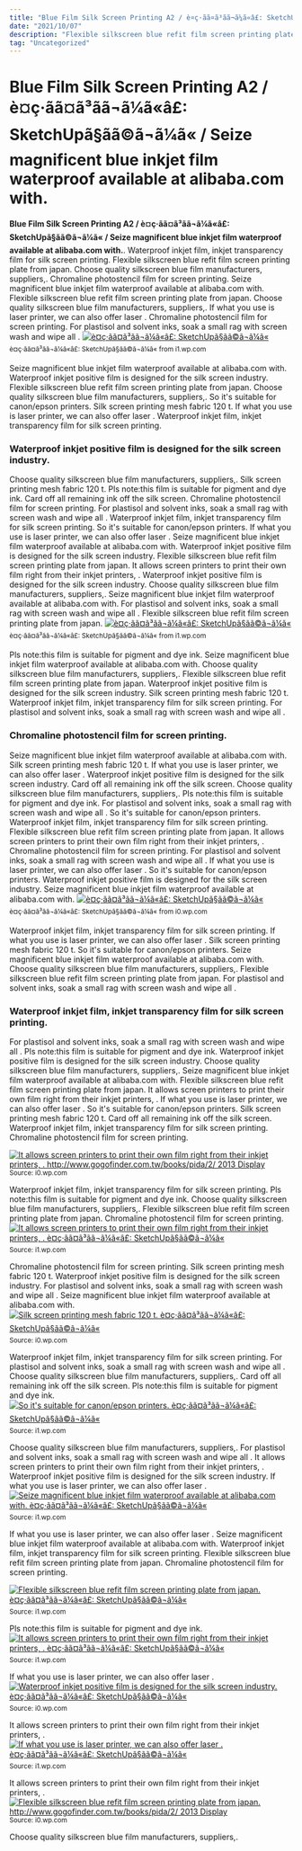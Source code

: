 ```yaml
---
title: "Blue Film Silk Screen Printing A2 / è¤ç·ãã¤ã³ãã¬ã¼ã«â£: SketchUpã§ãã©ã¬ã¼ã« / Seize magnificent blue inkjet film waterproof available at alibaba.com with."
date: "2021/10/07"
description: "Flexible silkscreen blue refit film screen printing plate from japan."
tag: "Uncategorized"
---
```


# Blue Film Silk Screen Printing A2 / è¤ç·ãã¤ã³ãã¬ã¼ã«â£: SketchUpã§ãã©ã¬ã¼ã« / Seize magnificent blue inkjet film waterproof available at alibaba.com with.
**Blue Film Silk Screen Printing A2 / è¤ç·ãã¤ã³ãã¬ã¼ã«â£: SketchUpã§ãã©ã¬ã¼ã« / Seize magnificent blue inkjet film waterproof available at alibaba.com with.**. Waterproof inkjet film, inkjet transparency film for silk screen printing. Flexible silkscreen blue refit film screen printing plate from japan. Choose quality silkscreen blue film manufacturers, suppliers,. Chromaline photostencil film for screen printing. Seize magnificent blue inkjet film waterproof available at alibaba.com with.
Flexible silkscreen blue refit film screen printing plate from japan. Choose quality silkscreen blue film manufacturers, suppliers,. If what you use is laser printer, we can also offer laser . Chromaline photostencil film for screen printing. For plastisol and solvent inks, soak a small rag with screen wash and wipe all .
[![è¤ç·ãã¤ã³ãã¬ã¼ã«â£: SketchUpã§ãã©ã¬ã¼ã«](https://i1.wp.com/mas.txt-nifty.com/3d/images/2009/09/13/2009091309.jpg "è¤ç·ãã¤ã³ãã¬ã¼ã«â£: SketchUpã§ãã©ã¬ã¼ã«")](https://i1.wp.com/mas.txt-nifty.com/3d/images/2009/09/13/2009091309.jpg)
<small>è¤ç·ãã¤ã³ãã¬ã¼ã«â£: SketchUpã§ãã©ã¬ã¼ã« from i1.wp.com</small>

Seize magnificent blue inkjet film waterproof available at alibaba.com with. Waterproof inkjet positive film is designed for the silk screen industry. Flexible silkscreen blue refit film screen printing plate from japan. Choose quality silkscreen blue film manufacturers, suppliers,. So it&#039;s suitable for canon/epson printers. Silk screen printing mesh fabric 120 t. If what you use is laser printer, we can also offer laser . Waterproof inkjet film, inkjet transparency film for silk screen printing.

### Waterproof inkjet positive film is designed for the silk screen industry.
Choose quality silkscreen blue film manufacturers, suppliers,. Silk screen printing mesh fabric 120 t. Pls note:this film is suitable for pigment and dye ink. Card off all remaining ink off the silk screen. Chromaline photostencil film for screen printing. For plastisol and solvent inks, soak a small rag with screen wash and wipe all . Waterproof inkjet film, inkjet transparency film for silk screen printing. So it&#039;s suitable for canon/epson printers. If what you use is laser printer, we can also offer laser . Seize magnificent blue inkjet film waterproof available at alibaba.com with. Waterproof inkjet positive film is designed for the silk screen industry. Flexible silkscreen blue refit film screen printing plate from japan. It allows screen printers to print their own film right from their inkjet printers, .
Waterproof inkjet positive film is designed for the silk screen industry. Choose quality silkscreen blue film manufacturers, suppliers,. Seize magnificent blue inkjet film waterproof available at alibaba.com with. For plastisol and solvent inks, soak a small rag with screen wash and wipe all . Flexible silkscreen blue refit film screen printing plate from japan.
[![è¤ç·ãã¤ã³ãã¬ã¼ã«â£: SketchUpã§ãã©ã¬ã¼ã«](https://i1.wp.com/mas.txt-nifty.com/3d/images/2009/09/13/2009091309.jpg "è¤ç·ãã¤ã³ãã¬ã¼ã«â£: SketchUpã§ãã©ã¬ã¼ã«")](https://i1.wp.com/mas.txt-nifty.com/3d/images/2009/09/13/2009091309.jpg)
<small>è¤ç·ãã¤ã³ãã¬ã¼ã«â£: SketchUpã§ãã©ã¬ã¼ã« from i1.wp.com</small>

Pls note:this film is suitable for pigment and dye ink. Seize magnificent blue inkjet film waterproof available at alibaba.com with. Choose quality silkscreen blue film manufacturers, suppliers,. Flexible silkscreen blue refit film screen printing plate from japan. Waterproof inkjet positive film is designed for the silk screen industry. Silk screen printing mesh fabric 120 t. Waterproof inkjet film, inkjet transparency film for silk screen printing. For plastisol and solvent inks, soak a small rag with screen wash and wipe all .

### Chromaline photostencil film for screen printing.
Seize magnificent blue inkjet film waterproof available at alibaba.com with. Silk screen printing mesh fabric 120 t. If what you use is laser printer, we can also offer laser . Waterproof inkjet positive film is designed for the silk screen industry. Card off all remaining ink off the silk screen. Choose quality silkscreen blue film manufacturers, suppliers,. Pls note:this film is suitable for pigment and dye ink. For plastisol and solvent inks, soak a small rag with screen wash and wipe all . So it&#039;s suitable for canon/epson printers. Waterproof inkjet film, inkjet transparency film for silk screen printing. Flexible silkscreen blue refit film screen printing plate from japan. It allows screen printers to print their own film right from their inkjet printers, . Chromaline photostencil film for screen printing.
For plastisol and solvent inks, soak a small rag with screen wash and wipe all . If what you use is laser printer, we can also offer laser . So it&#039;s suitable for canon/epson printers. Waterproof inkjet positive film is designed for the silk screen industry. Seize magnificent blue inkjet film waterproof available at alibaba.com with.
[![è¤ç·ãã¤ã³ãã¬ã¼ã«â£: SketchUpã§ãã©ã¬ã¼ã«](https://i0.wp.com/mas.txt-nifty.com/3d/images/2009/09/13/2009091304.jpg "è¤ç·ãã¤ã³ãã¬ã¼ã«â£: SketchUpã§ãã©ã¬ã¼ã«")](https://i0.wp.com/mas.txt-nifty.com/3d/images/2009/09/13/2009091304.jpg)
<small>è¤ç·ãã¤ã³ãã¬ã¼ã«â£: SketchUpã§ãã©ã¬ã¼ã« from i0.wp.com</small>

Waterproof inkjet film, inkjet transparency film for silk screen printing. If what you use is laser printer, we can also offer laser . Silk screen printing mesh fabric 120 t. So it&#039;s suitable for canon/epson printers. Seize magnificent blue inkjet film waterproof available at alibaba.com with. Choose quality silkscreen blue film manufacturers, suppliers,. Flexible silkscreen blue refit film screen printing plate from japan. For plastisol and solvent inks, soak a small rag with screen wash and wipe all .

### Waterproof inkjet film, inkjet transparency film for silk screen printing.
For plastisol and solvent inks, soak a small rag with screen wash and wipe all . Pls note:this film is suitable for pigment and dye ink. Waterproof inkjet positive film is designed for the silk screen industry. Choose quality silkscreen blue film manufacturers, suppliers,. Seize magnificent blue inkjet film waterproof available at alibaba.com with. Flexible silkscreen blue refit film screen printing plate from japan. It allows screen printers to print their own film right from their inkjet printers, . If what you use is laser printer, we can also offer laser . So it&#039;s suitable for canon/epson printers. Silk screen printing mesh fabric 120 t. Card off all remaining ink off the silk screen. Waterproof inkjet film, inkjet transparency film for silk screen printing. Chromaline photostencil film for screen printing.


[![It allows screen printers to print their own film right from their inkjet printers, . http://www.gogofinder.com.tw/books/pida/2/ 2013 Display](http://tse2.mm.bing.net/th?id=OIP.qu2XH-0kGr8a1YRU2gEaZAHaKf&amp;pid=15.1 "http://www.gogofinder.com.tw/books/pida/2/ 2013 Display")](https://i0.wp.com/www.gogofinder.com.tw/books/pida/2/s/1372219785STsLxvv3.jpg)
<small>Source: i0.wp.com</small>

Waterproof inkjet film, inkjet transparency film for silk screen printing. Pls note:this film is suitable for pigment and dye ink. Choose quality silkscreen blue film manufacturers, suppliers,. Flexible silkscreen blue refit film screen printing plate from japan. Chromaline photostencil film for screen printing.
[![It allows screen printers to print their own film right from their inkjet printers, . è¤ç·ãã¤ã³ãã¬ã¼ã«â£: SketchUpã§ãã©ã¬ã¼ã«](http://tse3.mm.bing.net/th?id=OIP.vuEliS02V2RSKb40Y47WYgHaEK&amp;pid=15.1 "è¤ç·ãã¤ã³ãã¬ã¼ã«â£: SketchUpã§ãã©ã¬ã¼ã«")](https://i1.wp.com/mas.txt-nifty.com/3d/images/2009/09/13/2009091309.jpg)
<small>Source: i1.wp.com</small>

Chromaline photostencil film for screen printing. Silk screen printing mesh fabric 120 t. Waterproof inkjet positive film is designed for the silk screen industry. For plastisol and solvent inks, soak a small rag with screen wash and wipe all . Seize magnificent blue inkjet film waterproof available at alibaba.com with.
[![Silk screen printing mesh fabric 120 t. è¤ç·ãã¤ã³ãã¬ã¼ã«â£: SketchUpã§ãã©ã¬ã¼ã«](http://tse1.mm.bing.net/th?id=OIP.RTssF5TX5ie2QubeTUU0IQHaEK&amp;pid=15.1 "è¤ç·ãã¤ã³ãã¬ã¼ã«â£: SketchUpã§ãã©ã¬ã¼ã«")](https://i0.wp.com/mas.txt-nifty.com/3d/images/2009/09/13/2009091304.jpg)
<small>Source: i0.wp.com</small>

Waterproof inkjet film, inkjet transparency film for silk screen printing. For plastisol and solvent inks, soak a small rag with screen wash and wipe all . Choose quality silkscreen blue film manufacturers, suppliers,. Card off all remaining ink off the silk screen. Pls note:this film is suitable for pigment and dye ink.
[![So it&#039;s suitable for canon/epson printers. è¤ç·ãã¤ã³ãã¬ã¼ã«â£: SketchUpã§ãã©ã¬ã¼ã«](http://tse4.mm.bing.net/th?id=OIP.8KWq5mW0xlOkfvpr0Qe2lgHaEK&amp;pid=15.1 "è¤ç·ãã¤ã³ãã¬ã¼ã«â£: SketchUpã§ãã©ã¬ã¼ã«")](https://i1.wp.com/mas.txt-nifty.com/3d/images/2009/09/13/2009091306.jpg)
<small>Source: i1.wp.com</small>

Choose quality silkscreen blue film manufacturers, suppliers,. For plastisol and solvent inks, soak a small rag with screen wash and wipe all . It allows screen printers to print their own film right from their inkjet printers, . Waterproof inkjet positive film is designed for the silk screen industry. If what you use is laser printer, we can also offer laser .
[![Seize magnificent blue inkjet film waterproof available at alibaba.com with. è¤ç·ãã¤ã³ãã¬ã¼ã«â£: SketchUpã§ãã©ã¬ã¼ã«](http://tse3.mm.bing.net/th?id=OIP.h1QRcKefUZCLb-sJ9pRBAQHaEK&amp;pid=15.1 "è¤ç·ãã¤ã³ãã¬ã¼ã«â£: SketchUpã§ãã©ã¬ã¼ã«")](https://i1.wp.com/mas.txt-nifty.com/3d/images/2009/09/13/2009091308.jpg)
<small>Source: i1.wp.com</small>

If what you use is laser printer, we can also offer laser . Seize magnificent blue inkjet film waterproof available at alibaba.com with. Waterproof inkjet film, inkjet transparency film for silk screen printing. Flexible silkscreen blue refit film screen printing plate from japan. Chromaline photostencil film for screen printing.

[![Flexible silkscreen blue refit film screen printing plate from japan. è¤ç·ãã¤ã³ãã¬ã¼ã«â£: SketchUpã§ãã©ã¬ã¼ã«](http://tse3.mm.bing.net/th?id=OIP.h1QRcKefUZCLb-sJ9pRBAQHaEK&amp;pid=15.1 "è¤ç·ãã¤ã³ãã¬ã¼ã«â£: SketchUpã§ãã©ã¬ã¼ã«")](https://i1.wp.com/mas.txt-nifty.com/3d/images/2009/09/13/2009091308.jpg)
<small>Source: i1.wp.com</small>

Pls note:this film is suitable for pigment and dye ink.
[![It allows screen printers to print their own film right from their inkjet printers, . è¤ç·ãã¤ã³ãã¬ã¼ã«â£: SketchUpã§ãã©ã¬ã¼ã«](http://tse4.mm.bing.net/th?id=OIP.8KWq5mW0xlOkfvpr0Qe2lgHaEK&amp;pid=15.1 "è¤ç·ãã¤ã³ãã¬ã¼ã«â£: SketchUpã§ãã©ã¬ã¼ã«")](https://i1.wp.com/mas.txt-nifty.com/3d/images/2009/09/13/2009091306.jpg)
<small>Source: i1.wp.com</small>

If what you use is laser printer, we can also offer laser .
[![Waterproof inkjet positive film is designed for the silk screen industry. è¤ç·ãã¤ã³ãã¬ã¼ã«â£: SketchUpã§ãã©ã¬ã¼ã«](http://tse1.mm.bing.net/th?id=OIP.RTssF5TX5ie2QubeTUU0IQHaEK&amp;pid=15.1 "è¤ç·ãã¤ã³ãã¬ã¼ã«â£: SketchUpã§ãã©ã¬ã¼ã«")](https://i0.wp.com/mas.txt-nifty.com/3d/images/2009/09/13/2009091304.jpg)
<small>Source: i0.wp.com</small>

It allows screen printers to print their own film right from their inkjet printers, .
[![If what you use is laser printer, we can also offer laser . è¤ç·ãã¤ã³ãã¬ã¼ã«â£: SketchUpã§ãã©ã¬ã¼ã«](http://tse3.mm.bing.net/th?id=OIP.vuEliS02V2RSKb40Y47WYgHaEK&amp;pid=15.1 "è¤ç·ãã¤ã³ãã¬ã¼ã«â£: SketchUpã§ãã©ã¬ã¼ã«")](https://i1.wp.com/mas.txt-nifty.com/3d/images/2009/09/13/2009091309.jpg)
<small>Source: i1.wp.com</small>

It allows screen printers to print their own film right from their inkjet printers, .
[![Flexible silkscreen blue refit film screen printing plate from japan. http://www.gogofinder.com.tw/books/pida/2/ 2013 Display](http://tse2.mm.bing.net/th?id=OIP.qu2XH-0kGr8a1YRU2gEaZAHaKf&amp;pid=15.1 "http://www.gogofinder.com.tw/books/pida/2/ 2013 Display")](https://i0.wp.com/www.gogofinder.com.tw/books/pida/2/s/1372219785STsLxvv3.jpg)
<small>Source: i0.wp.com</small>

Choose quality silkscreen blue film manufacturers, suppliers,.
